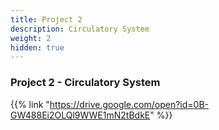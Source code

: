```yaml
---
title: Project 2
description: Circulatory System
weight: 2
hidden: true
---
```


### Project 2 - Circulatory System

{{% link "https://drive.google.com/open?id=0B-GW488Ei2OLQl9WWE1mN2tBdkE" %}}
